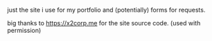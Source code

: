 just the site i use for my portfolio and (potentially) forms for requests.


big thanks to https://x2corp.me for the site source code. (used with permission)
